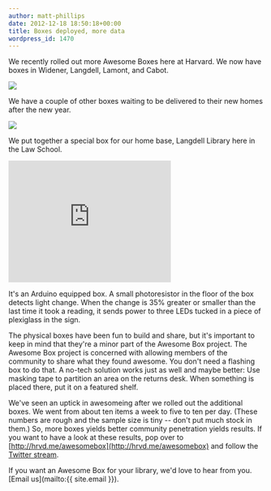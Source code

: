 ```yaml
---
author: matt-phillips
date: 2012-12-18 18:50:18+00:00
title: Boxes deployed, more data
wordpress_id: 1470
---
```


We recently rolled out more Awesome Boxes here at Harvard. We now have boxes in Widener, Langdell, Lamont, and Cabot.

![](https://lil-blog-media.s3.amazonaws.com/2012/12/ab-locattion-wild-arrows.png)

We have a couple of other boxes waiting to be delivered to their new homes after the new year.

![](https://lil-blog-media.s3.amazonaws.com/2012/12/many-ab-lower-thin.jpg)

We put together a special box for our home base, Langdell Library here in the Law School.

<div class="embed-container"><iframe width="320" height="240" src="http://player.vimeo.com/video/55814585" frameborder="0" allowfullscreen></iframe></div>

It's an Arduino equipped box. A small photoresistor in the floor of the box detects light change. When the change is 35% greater or smaller than the last time it took a reading, it sends power to three LEDs tucked in a piece of plexiglass in the sign.

The physical boxes have been fun to build and share, but it's important to keep in mind that they're a minor part of the Awesome Box project. The Awesome Box project is concerned with allowing members of the community to share what they found awesome. You don't need a flashing box to do that. A no-tech solution works just as well and maybe better: Use masking tape to partition an area on the returns desk. When something is placed there, put it on a featured shelf.

We've seen an uptick in awesomeing after we rolled out the additional boxes. We went from about ten items a week to five to ten per day. (These numbers are rough and the sample size is tiny -- don't put much stock in them.) So, more boxes yields better community penetration yields results. If you want to have a look at these results, pop over to [http://hrvd.me/awesomebox](http://hrvd.me/awesomebox) and follow the [Twitter stream](http://twitter.com/hlawesome).

If you want an Awesome Box for your library, we'd love to hear from you. [Email us](mailto:{{ site.email }}).
